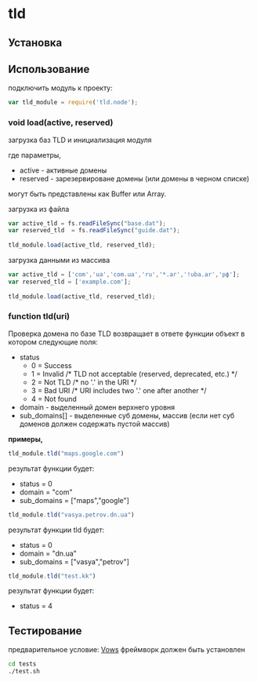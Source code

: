 tld
========


Установка
----


Использование
----

подключить модуль к проекту:

```javascript
var tld_module = require('tld.node');
```


### void load(active, reserved)

загрузка баз TLD и инициализация модуля

где параметры,
- active - активные домены
- reserved - зарезервироване домены (или домены в черном списке)

могут быть представлены как Buffer или Array.

загрузка из файла

```javascript
var active_tld = fs.readFileSync("base.dat");
var reserved_tld  = fs.readFileSync("guide.dat");
                    
tld_module.load(active_tld, reserved_tld);
```

загрузка данными из массива

```javascript
var active_tld = ['com','ua','com.ua','ru','*.ar','!uba.ar','рф'];
var reserved_tld = ['example.com'];
        	
tld_module.load(active_tld, reserved_tld);
```


### function tld(uri)

Проверка домена по базе TLD возвращает в ответе функции объект в котором следующие поля:

- status 
  - 0 = Success
  - 1 = Invalid      /* TLD not acceptable (reserved, deprecated, etc.) */
  - 2 = Not TLD   /* no '.' in the URI */
  - 3 = Bad URI   /* URI includes two '.' one after another */
  - 4 = Not found 
- domain - выделенный домен верхнего уровня
- sub_domains[] - выделенные суб домены, массив (если нет суб доменов должен содержать пустой массив)



**примеры,**

```javascript
tld_module.tld("maps.google.com")
```

результат функции будет:
- status = 0
- domain = "com"
- sub_domains = ["maps","google"]


```javascript
tld_module.tld("vasya.petrov.dn.ua")
```

результат функции tld будет:
- status = 0
- domain = "dn.ua"
- sub_domains = ["vasya","petrov"]


```javascript
tld_module.tld("test.kk")
```

результат функции будет:
- status = 4

Тестирование
----
предварительное условие: [Vows](http://vowsjs.org/) фреймворк должен быть установлен

```bash
cd tests 
./test.sh
```
